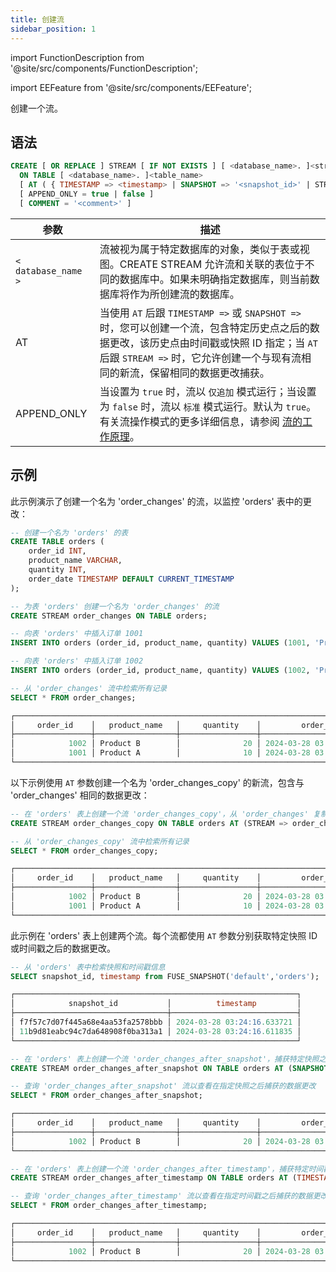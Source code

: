 ```yaml
---
title: 创建流
sidebar_position: 1
---
```

import FunctionDescription from '@site/src/components/FunctionDescription';

<FunctionDescription description="引入或更新版本：v1.2.391"/>

import EEFeature from '@site/src/components/EEFeature';

<EEFeature featureName='STREAM'/>

创建一个流。

## 语法

```sql
CREATE [ OR REPLACE ] STREAM [ IF NOT EXISTS ] [ <database_name>. ]<stream_name> 
  ON TABLE [ <database_name>. ]<table_name> 
  [ AT ( { TIMESTAMP => <timestamp> | SNAPSHOT => '<snapshot_id>' | STREAM => <existing_stream_name> } ) ]
  [ APPEND_ONLY = true | false ]
  [ COMMENT = '<comment>' ]
```

| 参数               | 描述                                                                                                                                                                                                                                                                                                                    |
|--------------------|--------------------------------------------------------------------------------------------------------------------------------------------------------------------------------------------------------------------------------------------------------------------------------------------------------------------------------|
| `< database_name >` | 流被视为属于特定数据库的对象，类似于表或视图。CREATE STREAM 允许流和关联的表位于不同的数据库中。如果未明确指定数据库，则当前数据库将作为所创建流的数据库。                                                                               |
| AT                  | 当使用 `AT` 后跟 `TIMESTAMP =>` 或 `SNAPSHOT =>` 时，您可以创建一个流，包含特定历史点之后的数据更改，该历史点由时间戳或快照 ID 指定；当 `AT` 后跟 `STREAM =>` 时，它允许创建一个与现有流相同的新流，保留相同的数据更改捕获。 |
| APPEND_ONLY         | 当设置为 `true` 时，流以 `仅追加` 模式运行；当设置为 `false` 时，流以 `标准` 模式运行。默认为 `true`。有关流操作模式的更多详细信息，请参阅 [流的工作原理](/guides/load-data/continuous-data-pipelines/stream#how-stream-works)。                                        |

## 示例

此示例演示了创建一个名为 'order_changes' 的流，以监控 'orders' 表中的更改：

```sql
-- 创建一个名为 'orders' 的表
CREATE TABLE orders (
    order_id INT,
    product_name VARCHAR,
    quantity INT,
    order_date TIMESTAMP DEFAULT CURRENT_TIMESTAMP
);

-- 为表 'orders' 创建一个名为 'order_changes' 的流
CREATE STREAM order_changes ON TABLE orders;

-- 向表 'orders' 中插入订单 1001
INSERT INTO orders (order_id, product_name, quantity) VALUES (1001, 'Product A', 10);

-- 向表 'orders' 中插入订单 1002
INSERT INTO orders (order_id, product_name, quantity) VALUES (1002, 'Product B', 20);

-- 从 'order_changes' 流中检索所有记录
SELECT * FROM order_changes;

┌───────────────────────────────────────────────────────────────────────────────────────────────────────────────────────────────────────────────────────────────┐
│     order_id    │   product_name   │     quantity    │         order_date         │ change$action │ change$is_update │              change$row_id             │
├─────────────────┼──────────────────┼─────────────────┼────────────────────────────┼───────────────┼──────────────────┼────────────────────────────────────────┤
│            1002 │ Product B        │              20 │ 2024-03-28 03:24:16.629135 │ INSERT        │ false            │ acb58bd6bb4243a4bf0832bf570b38c2000000 │
│            1001 │ Product A        │              10 │ 2024-03-28 03:24:16.539178 │ INSERT        │ false            │ b93a15e694db4134ab5a23afa8c92b20000000 │
└───────────────────────────────────────────────────────────────────────────────────────────────────────────────────────────────────────────────────────────────┘
```

以下示例使用 `AT` 参数创建一个名为 'order_changes_copy' 的新流，包含与 'order_changes' 相同的数据更改：

```sql
-- 在 'orders' 表上创建一个流 'order_changes_copy'，从 'order_changes' 复制数据更改
CREATE STREAM order_changes_copy ON TABLE orders AT (STREAM => order_changes);

-- 从 'order_changes_copy' 流中检索所有记录
SELECT * FROM order_changes_copy;

┌───────────────────────────────────────────────────────────────────────────────────────────────────────────────────────────────────────────────────────────────┐
│     order_id    │   product_name   │     quantity    │         order_date         │ change$action │ change$is_update │              change$row_id             │
├─────────────────┼──────────────────┼─────────────────┼────────────────────────────┼───────────────┼──────────────────┼────────────────────────────────────────┤
│            1002 │ Product B        │              20 │ 2024-03-28 03:24:16.629135 │ INSERT        │ false            │ acb58bd6bb4243a4bf0832bf570b38c2000000 │
│            1001 │ Product A        │              10 │ 2024-03-28 03:24:16.539178 │ INSERT        │ false            │ b93a15e694db4134ab5a23afa8c92b20000000 │
└───────────────────────────────────────────────────────────────────────────────────────────────────────────────────────────────────────────────────────────────┘
```

此示例在 'orders' 表上创建两个流。每个流都使用 `AT` 参数分别获取特定快照 ID 或时间戳之后的数据更改。

```sql
-- 从 'orders' 表中检索快照和时间戳信息
SELECT snapshot_id, timestamp from FUSE_SNAPSHOT('default','orders');

┌───────────────────────────────────────────────────────────────┐
│            snapshot_id           │          timestamp         │
├──────────────────────────────────┼────────────────────────────┤
│ f7f57c7d07f445a68e4aa53fa2578bbb │ 2024-03-28 03:24:16.633721 │
│ 11b9d81eabc94c7da648908f0ba313a1 │ 2024-03-28 03:24:16.611835 │
└───────────────────────────────────────────────────────────────┘

-- 在 'orders' 表上创建一个流 'order_changes_after_snapshot'，捕获特定快照之后的数据更改
CREATE STREAM order_changes_after_snapshot ON TABLE orders AT (SNAPSHOT => '11b9d81eabc94c7da648908f0ba313a1');

-- 查询 'order_changes_after_snapshot' 流以查看在指定快照之后捕获的数据更改
SELECT * FROM order_changes_after_snapshot;

┌───────────────────────────────────────────────────────────────────────────────────────────────────────────────────────────────────────────────────────────────┐
│     order_id    │   product_name   │     quantity    │         order_date         │ change$action │ change$is_update │              change$row_id             │
├─────────────────┼──────────────────┼─────────────────┼────────────────────────────┼───────────────┼──────────────────┼────────────────────────────────────────┤
│            1002 │ Product B        │              20 │ 2024-03-28 03:24:16.629135 │ INSERT        │ false            │ acb58bd6bb4243a4bf0832bf570b38c2000000 │
└───────────────────────────────────────────────────────────────────────────────────────────────────────────────────────────────────────────────────────────────┘

-- 在 'orders' 表上创建一个流 'order_changes_after_timestamp'，捕获特定时间戳之后的数据更改
CREATE STREAM order_changes_after_timestamp ON TABLE orders AT (TIMESTAMP => '2024-03-28 03:24:16.611835'::TIMESTAMP);

-- 查询 'order_changes_after_timestamp' 流以查看在指定时间戳之后捕获的数据更改
SELECT * FROM order_changes_after_timestamp;

┌───────────────────────────────────────────────────────────────────────────────────────────────────────────────────────────────────────────────────────────────┐
│     order_id    │   product_name   │     quantity    │         order_date         │ change$action │ change$is_update │              change$row_id             │
├─────────────────┼──────────────────┼─────────────────┼────────────────────────────┼───────────────┼──────────────────┼────────────────────────────────────────┤
│            1002 │ Product B        │              20 │ 2024-03-28 03:24:16.629135 │ INSERT        │ false            │ acb58bd6bb4243a4bf0832bf570b38c2000000 │
└───────────────────────────────────────────────────────────────────────────────────────────────────────────────────────────────────────────────────────────────┘
```